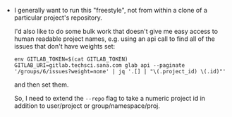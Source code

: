 - I generally want to run this "freestyle", not from within a clone of
  a particular project's repository.

  I'd also like to do some bulk work that doesn't give me easy access
  to human readable project names, e.g. using an api call to find all
  of the issues that don't have weights set:

  ```
  env GITLAB_TOKEN=$(cat GITLAB_TOKEN) GITLAB_URI=gitlab.techsci.sana.com glab api --paginate '/groups/6/issues?weight=none' | jq '.[] | "\(.project_id) \(.id)"'
  ```

  and then set them.

  So, I need to extend the `--repo` flag to take a numeric project id
  in addition to user/project or group/namespace/proj.
